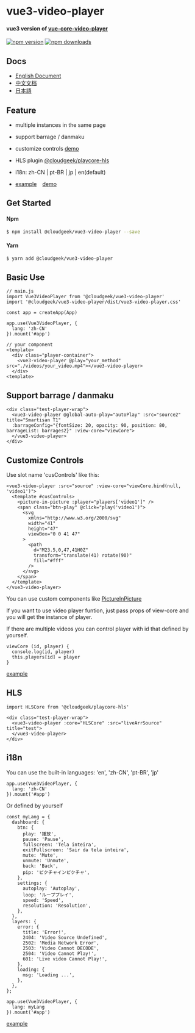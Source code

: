 # vue3-video-player

#### vue3 version of [vue-core-video-player](https://github.com/core-player/vue-core-video-player)

[![npm version](https://img.shields.io/npm/v/@cloudgeek/vue3-video-player.svg?style=flat-square)](https://www.npmjs.com/package/@cloudgeek/vue3-video-player)
[![npm downloads](https://img.shields.io/npm/dm/@cloudgeek/vue3-video-player.svg?style=flat-square)](https://www.npmjs.com/package/@cloudgeek/vue3-video-player)

## Docs

+ [English Document](https://core-player.github.io/vue-core-video-player/)
+ [中文文档](https://core-player.github.io/vue-core-video-player/zh/)
+ [日本語](./docs/jp/README.md)

## Feature
- multiple instances in the same page
  
- support barrage / danmaku

- customize controls [demo](https://stackblitz.com/edit/vitejs-vite-rf6dum?file=src%2FApp.vue)

- HLS plugin [@cloudgeek/playcore-hls](https://github.com/LarchLiu/playcore-hls)

- i18n: zh-CN | pt-BR | jp | en(default)

- [example](https://github.com/LarchLiu/vue3-video-player/blob/master/src/App.vue) &ensp; [demo](https://larchliu.github.io/vue3-video-player/)

## Get Started

#### Npm

``` bash
$ npm install @cloudgeek/vue3-video-player --save
```

#### Yarn

``` bash
$ yarn add @cloudgeek/vue3-video-player
```

## Basic Use
```
// main.js
import Vue3VideoPlayer from '@cloudgeek/vue3-video-player'
import '@cloudgeek/vue3-video-player/dist/vue3-video-player.css'

const app = createApp(App)

app.use(Vue3VideoPlayer, {
  lang: 'zh-CN'
}).mount('#app')
```
``` vue
// your component
<template>
  <div class="player-container">
    <vue3-video-player @play="your_method" src="./videos/your_video.mp4"></vue3-video-player>
  </div>
<template>
```

## Support barrage / danmaku

``` vue
<div class="test-player-wrap">
  <vue3-video-player @global-auto-play="autoPlay" :src="source2" title="Smartisan T1"
  :barrageConfig="{fontSize: 20, opacity: 90, position: 80, barrageList: barrages2}" :view-core="viewCore">
  </vue3-video-player>
</div>
```

## Customize Controls

Use slot name 'cusControls' like this:

```vue
<vue3-video-player :src="source" :view-core="viewCore.bind(null, 'video1')">
  <template #cusControls>
    <picture-in-picture :player="players['video1']" />
    <span class="btn-play" @click="play('video1')">
      <svg
        xmlns="http://www.w3.org/2000/svg"
        width="41"
        height="47"
        viewBox="0 0 41 47"
      >
        <path
          d="M23.5,0,47,41H0Z"
          transform="translate(41) rotate(90)"
          fill="#fff"
        />
      </svg>
    </span>
  </template>
</vue3-video-player>
```
You can use custom components like [PictureInPicture](https://stackblitz.com/edit/vitejs-vite-rf6dum?file=src%2Fcomponents%2FPictureInPicture.vue)

If you want to use video player funtion, just pass props of view-core and you will get the instance of player.

If there are multiple videos you can control player with id that defined by yourself.

``` vue
viewCore (id, player) {
  console.log(id, player)
  this.players[id] = player
}
```

[example](https://stackblitz.com/edit/vitejs-vite-rf6dum?file=src%2FApp.vue)

## HLS
```
import HLSCore from '@cloudgeek/playcore-hls'
```

``` vue
<div class="test-player-wrap">
  <vue3-video-player :core="HLSCore" :src="liveArrSource" title="test">
  </vue3-video-player>
</div>
```

## i18n
You can use the built-in languages: 'en', 'zh-CN', 'pt-BR', 'jp'
```vue
app.use(Vue3VideoPlayer, {
  lang: 'zh-CN'
}).mount('#app')
```
Or defined by yourself
```vue
const myLang = {
  dashboard: {
    btn: {
      play: '播放',
      pause: 'Pause',
      fullscreen: 'Tela inteira',
      exitFullscreen: 'Sair da tela inteira',
      mute: 'Mute',
      unmute: 'Unmute',
      back: 'Back',
      pip: 'ピクチャインピクチャ',
    },
    settings: {
      autoplay: 'Autoplay',
      loop: 'ループプレイ',
      speed: 'Speed',
      resolution: 'Resolution',
    },
  },
  layers: {
    error: {
      title: 'Error!',
      2404: 'Video Source Undefined',
      2502: 'Media Network Error',
      2503: 'Video Cannot DECODE',
      2504: 'Video Cannot Play!',
      601: 'Live video Cannot Play!',
    },
    loading: {
      msg: 'Loading ...',
    },
  },
};

app.use(Vue3VideoPlayer, {
  lang: myLang
}).mount('#app')
```
[example](https://stackblitz.com/edit/vitejs-vite-rf6dum?file=src%2Fmain.js)
